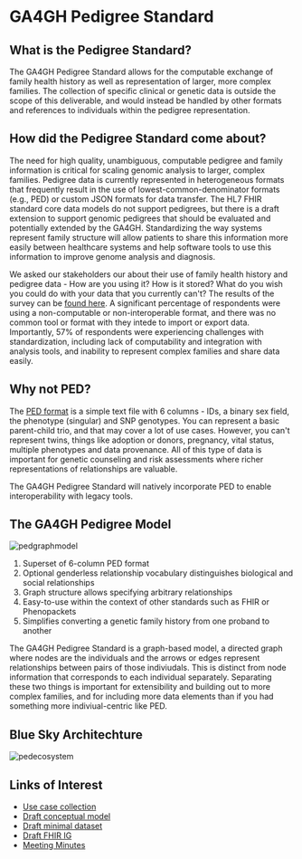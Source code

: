 # GA4GH Pedigree Standard

## What is the Pedigree Standard?

The GA4GH Pedigree Standard allows for the computable exchange of family health history as well as representation of larger, more complex families. The collection of specific clinical or genetic data is outside the scope of this deliverable, and would instead be handled by other formats and references to individuals within the pedigree representation.

## How did the Pedigree Standard come about?

The need for high quality, unambiguous, computable pedigree and family information is critical for scaling genomic analysis to larger, complex families. Pedigree data is currently represented in heterogeneous formats that frequently result in the use of lowest-common-denominator formats (e.g., PED) or custom JSON formats for data transfer. The HL7 FHIR standard core data models do not support pedigrees, but there is a draft extension to support genomic pedigrees that should be evaluated and potentially extended by the GA4GH. Standardizing the way systems represent family structure will allow patients to share this information more easily between healthcare systems and help software tools to use this information to improve genome analysis and diagnosis. 

We asked our stakeholders our about their use of family health history and pedigree data - How are you using it? How is it stored? What do you wish you could do with your data that you currently can't? The results of the survey can be [found here](https://docs.google.com/presentation/d/17r-WyVEpl57i0wxnJcgTkmuWclQovMRKkgqJrkWC4Yo/edit?usp=sharing). A significant percentage of respondents were using a non-computable or non-interoperable format, and there was no common tool or format with they intede to import or export data. Importantly, 57% of respondents were experiencing challenges with standardization, including lack of computability and integration with analysis tools, and inability to represent complex families and share data easily.

## Why not PED?

The [PED format](https://zzz.bwh.harvard.edu/plink/data.shtml) is a simple text file with 6 columns - IDs, a binary sex field, the phenotype (singular) and SNP genotypes. You can represent a basic parent-child trio, and that may cover a lot of use cases. However, you can't represent twins, things like adoption or donors, pregnancy, vital status, multiple phenotypes and data provenance. All of this type of data is important for genetic counseling and risk assessments where richer representations of relationships are valuable.

The GA4GH Pedigree Standard will natively incorporate PED to enable interoperability with legacy tools.

## The GA4GH Pedigree Model

![pedgraphmodel](https://user-images.githubusercontent.com/48133386/122280389-24ff9a00-ceb7-11eb-8ae1-b7374615f74e.png)
1. Superset of 6-column PED format
2. Optional genderless relationship vocabulary distinguishes biological and social relationships
3. Graph structure allows specifying arbitrary relationships
4. Easy-to-use within the context of other standards such as FHIR or Phenopackets
5. Simplifies converting a genetic family history from one proband to another

The GA4GH Pedigree Standard is a graph-based model, a directed graph where nodes are the individuals and the arrows or edges represent relationships between pairs of those indiviudals. This is distinct from node information that corresponds to each individual separately. Separating these two things is important for extensibility and building out to more complex families, and for including more data elements than if you had something more indiviual-centric like PED.

## Blue Sky Architechture

![pedecosystem](https://user-images.githubusercontent.com/48133386/122281412-3bf2bc00-ceb8-11eb-9aed-9b4a931383f5.png)

## Links of Interest
- [Use case collection](https://docs.google.com/document/d/1i__95wmm3EpVytRD2gngFAXPhUajK2knWOtuHT9r8W8/edit#)
- [Draft conceptual model](https://github.com/GA4GH-Pedigree-Standard/pedigree/blob/master/model.md)
- [Draft minimal dataset](https://docs.google.com/document/d/1UAtSLBEQ_7ePRLvDPRpoFpiXnl6VQEJXL2eQByEmfGY/edit)
- [Draft FHIR IG](https://github.com/GA4GH-Pedigree-Standard/pedigree-fhir-ig)
- [Meeting Minutes](https://docs.google.com/document/d/12gw2BBIPVaWxUNQx2qiVVIt7W0zVOHON_2Ts9yc9fWY/edit?usp=sharing)
